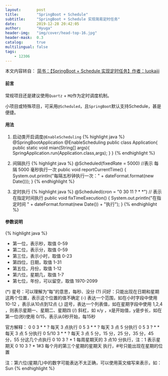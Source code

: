 ```yaml
---
layout:       post
title:        "SpringBoot + Schedule"
subtitle:     "SpringBoot + Schedule 实现简易定时任务"
date:         2019-12-28 20:42:05
author:       "Hyuga"
header-img:   "img/cover/head-top-16.jpg"
header-mask:  0.3
catalog:      true
multilingual: false
tags:
    - 12306
---
```


本文内容转自：
[简书：【SpringBoot + Schedule 实现定时任务】作者：luokaiii](https://www.jianshu.com/p/4d9c9b08111d)

#### 前言

常规项目还是建议使用`Quartz` + `MQ`作为定时调度机制。

小项目或特殊项目，可采用`@Scheduled`，且`SpringBoot`默认支持Schedule，甚是便捷。

#### 用法

1. 启动类开启调度`@EnableScheduling`
{% highlight java %}
@SpringBootApplication
@EnableScheduling
public class Application{
    public static void mian(String[] args){
        SpringApplication.run(Application.class,args);
    }
}
{% endhighlight %}

2. 间隔执行
{% highlight java %}
@Scheduled(fixedRate = 5000) //表示 每隔 5000 毫秒执行一次 
public void reportCurrentTime() { 
    System.out.println("每隔五秒钟执行一次：" + dateFormat.format(new Date())); 
} 
{% endhighlight %}

3. 定时执行
{% highlight java %}
@Scheduled(cron = "0 30 11 ? * *") // 表示 在指定时间执行 
public void fixTimeExecution() { 
    System.out.println("在指定时间 " + dateFormat.format(new Date()) + "执行"); 
}
{% endhighlight %}

#### 参数说明
{% highlight java %}
* 第一位，表示秒，取值 0-59
* 第二位，表示分，取值 0-59
* 第三位，表示小时，取值 0-23
* 第四位，日期，取值 1-31
* 第五位，月份，取值 1-12
* 第六位，星期几，取值 1-7
* 第七位，年份，可以留空，取值 1970-2099

(*) 星号：可以理解为“每”的意思，每秒、没分
(?) 问好：只能出现在日期和星期这两个位置，表示这个位置的值不确定
(-) 表达一个范围，如在小时字段中使用 10-12 ，表示从10点到12点
(,) 逗号，表达一个列表值，如在星期字段中使用 1,2,4 ，则表示星期一、星期二、星期四
(/) 斜杠，如 x/y ，x是开始值，y是步长，如在第一位(秒)使用 0/15，表示从0秒开始，每15秒

官方解释：
0 0 3 * * ?         每天 3 点执行
0 5 3 * * ?         每天 3 点 5 分执行
0 5 3 ? * *         每天 3 点 5 分执行
0 5/10 3 * * ?      每天 3 点 5 分，15 分，25 分，35 分，45 分，55 分这几个点执行
0 10 3 ? * 1        每周星期天的 3 点10 分执行，注：1 表示星期天
0 10 3 ? * 1#3      每个月的第三个星期的星期天 执行，#号只能出现在星期的位置

注：第六位(星期几)中的数字可能表达不太正确，可以使用英文缩写来表示，如：Sun
{% endhighlight %}

